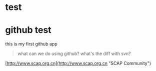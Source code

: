 # test
# github test #

this is my first github app

> what can we do using github?
> what's the diff with svn?

[http://www.scap.org.cn](http://www.scap.org.cn "SCAP Community")